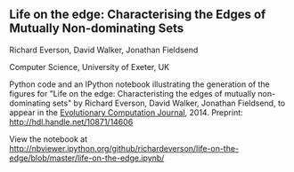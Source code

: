 ## Life on the edge: Characterising the Edges of Mutually Non-dominating Sets

Richard Everson, David Walker, Jonathan Fieldsend

Computer Science, 
University of Exeter, UK


Python code and an IPython notebook illustrating the generation of the
figures for "Life on the edge: Characteristing the edges of mutually
non-dominating sets" by Richard Everson, David Walker, Jonathan Fieldsend,
to appear in the
[Evolutionary Computation Journal](http://www.mitpressjournals.org/loi/evco), 2014.
Preprint: <http://hdl.handle.net/10871/14606>

View the notebook at <http://nbviewer.ipython.org/github/richardeverson/life-on-the-edge/blob/master/life-on-the-edge.ipynb/>

